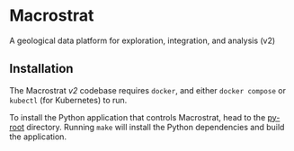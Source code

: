 # Macrostrat

A geological data platform for exploration, integration, and analysis (v2)

## Installation

The Macrostrat *v2* codebase requires `docker`, and either `docker compose`
or `kubectl` (for Kubernetes) to run.

To install the Python application that controls Macrostrat,
head to the [py-root](py-root) directory. Running `make` will
install the Python dependencies and build the application.

